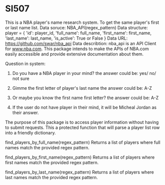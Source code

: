 # SI507
This is a NBA player's name research system. To get the same player's first or last name list.
Data soruce: NBA_API(regex_pattern)
Data structure:
player = {
    'id': player_id,
    'full_name': full_name,
    'first_name': first_name,
    'last_name': last_name,
    'is_active': True or False
}
Data URL: https://github.com/swar/nba_api
Data describtion:
nba_api is an API Client for www.nba.com. This package intends to make the APIs of NBA.com easily accessible and provide extensive documentation about them.

Question in system:
1. Do you have a NBA player in your mind?
    the answer could be: yes/ no/ not sure

2. Gimme the first letter of player's last name
    the answer could be: A-Z

3. Or maybe you know the first name first letter?
    the answer could be: A-Z
    
4. If the user do not have player in their mind, it will be Micheal Jordan as their answer.


The purpose of this package is to access player information without having to submit requests.
This a protected function that will parse a player list row into a friendly dictionary.

find_players_by_full_name(regex_pattern)
Returns a list of players where full names match the provided regex pattern.

find_players_by_first_name(regex_pattern)
Returns a list of players where first names match the provided regex pattern.

find_players_by_last_name(regex_pattern)
Returns a list of players where last names match the provided regex pattern.
